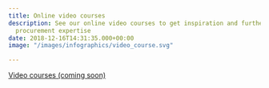 ```yaml
---
title: Online video courses
description: See our online video courses to get inspiration and further develop your
  procurement expertise
date: 2018-12-16T14:31:35.000+00:00
image: "/images/infographics/video_course.svg"

---
```

<a href="#" class="btn btn-primary green btn-lg">Video courses (coming soon)</a>